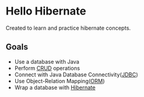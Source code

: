 # Hello Hibernate
Created to learn and practice hibernate concepts.

## Goals
- Use a database with Java
- Perform [CRUD](https://en.wikipedia.org/wiki/Create,_read,_update_and_delete) operations
- Connect with Java Database Connectivity([JDBC](https://docs.oracle.com/javase/tutorial/jdbc/basics/index.html))
- Use Object-Relation Mapping([ORM](https://en.wikipedia.org/wiki/Object%E2%80%93relational_mapping))
- Wrap a database with [Hibernate](https://hibernate.org/)